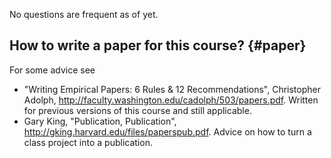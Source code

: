 <!--
.. title: Frequently Asked Questions
.. slug: faq
.. date: 2015-03-26 10:30:00 UTC-07:00
-->

No questions are frequent as of yet.

## How to write a paper for this course?  {#paper}

For some advice see

- "Writing Empirical Papers: 6 Rules & 12 Recommendations", Christopher Adolph, http://faculty.washington.edu/cadolph/503/papers.pdf. Written for previous versions of this course and still applicable.
- Gary King, "Publication, Publication", http://gking.harvard.edu/files/paperspub.pdf. Advice on how to turn a class project into a publication.

